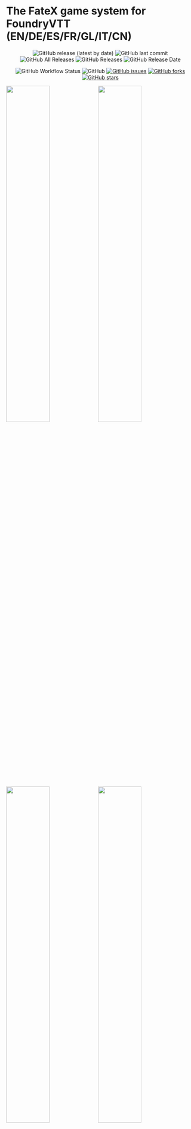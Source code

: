 # The FateX game system for FoundryVTT (EN/DE/ES/FR/GL/IT/CN)

<p align="center">
<img alt="GitHub release (latest by date)" src="https://img.shields.io/github/v/release/anvil-vtt/fatex"> <img alt="GitHub last commit" src="https://img.shields.io/github/last-commit/anvil-vtt/fatex"> <img alt="GitHub All Releases" src="https://img.shields.io/github/downloads/anvil-vtt/fatex/total" /> <img alt="GitHub Releases" src="https://img.shields.io/github/downloads/anvil-vtt/fatex/latest/total" /> <img alt="GitHub Release Date" src="https://img.shields.io/github/release-date/anvil-vtt/fatex?label=latest%20release" /> 
</p>
<p align="center">
<img alt="GitHub Workflow Status" src="https://img.shields.io/github/workflow/status/anvil-vtt/fatex/FateX%20CI"> <img alt="GitHub" src="https://img.shields.io/github/license/anvil-vtt/fatex"> <a href="https://github.com/anvil-vtt/FateX/issues"><img alt="GitHub issues" src="https://img.shields.io/github/issues/anvil-vtt/FateX"></a> <a href="https://github.com/anvil-vtt/FateX/network"><img alt="GitHub forks" src="https://img.shields.io/github/forks/anvil-vtt/FateX"></a> <a href="https://github.com/anvil-vtt/FateX/stargazers"><img alt="GitHub stars" src="https://img.shields.io/github/stars/anvil-vtt/FateX"></a> 
</p>

<p>
<img src="https://user-images.githubusercontent.com/1428943/92243016-077db880-eec1-11ea-95e9-20881f5869cd.jpg" width="48%" /> <img src="https://user-images.githubusercontent.com/1428943/92243022-0b113f80-eec1-11ea-9594-50f02ad6d719.jpg" width="48%" /> <img src="https://user-images.githubusercontent.com/1428943/92243024-0c426c80-eec1-11ea-983e-429ba5fc6cd3.jpg" width="48%" /> <img src="https://user-images.githubusercontent.com/1428943/92244504-4d3b8080-eec3-11ea-8f90-662bc1bf8bb6.jpg" width="48%" />
</p>

FateX is the **extended Fate game system** for FoundryVTT. This system allows you to play **any Fate game you want**.
It provides default options for playing **Fate Core, Fate Accelerated, and Fate Condensed**, but can be used in **all its derivative systems too**.

You're able to define your own aspects, skill lists, stress tracks, consequences, conditions, stunts, extras, and more.

Using the **"Actor template system"**, you're able to create and manage multiple templates which new actors may be based on.
This allows you to have different base-sheets for PCs, NPCs, monsters, and any other type of character you can imagine.

It's possible to use **different mechanics** for different character types. For example: while PCs may have core-style stress tracks **(1,2,3,4)**, NPCs could have condensed style stress tracks **(1,1,1,1)**. You're fully flexible to play the Fate game **you** want.


## Installation
**Manifest URL**: https://github.com/anvil-vtt/FateX/releases/latest/download/system.json

For manual installation, use the provided manifest URL in the "*Install System*" popup window while managing game systems.

## Translations

#### German:
* System translation provided by E1Camino#4300 (supported by Daddi#2888)
* German Fate translation by Uhrwerk Verlag

> Deutsche Ausgabe Fate Core und Turbo Fate:
> www.uhrwerk-verlag.de • info@uhrwerk-verlag.de   
> © Uhrwerk Verlag 2015 Authorized translation of the English edition

> Deusches SRD:
> https://srd.faterpg.de/ unter CC-BY 3.0 Lizenz
 
 
#### Spanish
* System translation provided by patoarayas#8224 (supported by qarkeed#5885)
* Spanish Fate Core and Accelerated translation by Nosolorol
* Spanish Fate Condensed translation by 1d12monos
  
> Edición en Español de Fate básico y acelerado:
> www.nosolorol.es • atencionalcliente@nosolorol.com 
> Copyright © 2015 Nosolorol, S.L. por la edición en castellano.

> SRD en Español de Fate Condensado:
> https://fate.1d12monos.com/ bajo licencia CC-BY 4.0


#### French
* System translation provided by Cougy#6185 (supported by orome#4359)

> Le Fate Core System, Fate System Toolkit et Fate Accelerated Edition (que vous pouvez retrouver sur http://www.faterpg.com), produits de Evil Hat Productions, LLC, développés, écrits et édités par Leonard  Balsera, Brian Engard, Jeremy Keller, Ryan Macklin, Mike Olson, Clark Valentine, Amanda Valentine, Fred Hicks et Rob Donoghue sont sous licence d’utilisation Creative Commons Attribution 3.0 Unported. 
> Le SRD français est lui-même sous licence Creative Commons Attribution 3.0 non transposé (http://creativecommons.org/licenses/by/3.0/deed.fr), par Philippe Marichal, Alain Dutech, Jean-Christophe Cubertafon, Geoffrey Sanchez, “Casque Noir”, Maxime Moraine, Thomas Pereira, Mickael Houet, Gabriel Ollier et François Enders. 

> SRD français: 
> https://fate-srd.fr/ sous licence CC-BY 3.0
> https://fate-srd.fr/wikifate/licence


#### Galician
* System translation provided at the [foundryvtt-gl](http://github.com/xurxodiz/foundryvtt-gl) package
* Fate Core/Accelered/Condensed translation by xurxodiz#5885
---

A big thank you to all who are contributing translations files! You're a great help for the international Fate community! ❤️

If your language isn't represented yet and would like to contribute, please don't hesitate and contact Daddi#2888 on Discord or create a new pull request. 

## License

Copyright (c) 2020 Patrick Bauer

Permission is hereby granted, free of charge, to any person obtaining a copy
of this software and associated documentation files (the "Software"), to deal
in the Software without restriction, including without limitation the rights
to use, copy, modify, merge, publish, distribute, sublicense, and/or sell
copies of the Software, and to permit persons to whom the Software is
furnished to do so, subject to the following conditions:

The above copyright notice and this permission notice shall be included in all
copies or substantial portions of the Software.

THE SOFTWARE IS PROVIDED "AS IS", WITHOUT WARRANTY OF ANY KIND, EXPRESS OR
IMPLIED, INCLUDING BUT NOT LIMITED TO THE WARRANTIES OF MERCHANTABILITY,
FITNESS FOR A PARTICULAR PURPOSE AND NONINFRINGEMENT. IN NO EVENT SHALL THE
AUTHORS OR COPYRIGHT HOLDERS BE LIABLE FOR ANY CLAIM, DAMAGES OR OTHER
LIABILITY, WHETHER IN AN ACTION OF CONTRACT, TORT OR OTHERWISE, ARISING FROM,
OUT OF OR IN CONNECTION WITH THE SOFTWARE OR THE USE OR OTHER DEALINGS IN THE
SOFTWARE.

---

This work is based on Fate Core System and Fate Accelerated Edition (found at http://www.faterpg.com/), products of Evil Hat Productions, LLC, developed, authored, and edited by Leonard Balsera, Brian Engard, Jeremy Keller, Ryan Macklin, Mike Olson, Clark Valentine, Amanda Valentine, Fred Hicks, and Rob Donoghue, and licensed for our use under the Creative Commons Attribution 3.0 Unported license (http://creativecommons.org/licenses/by/3.0/).

This work is based on Fate Condensed (found at http://www.faterpg.com/), a product of Evil Hat Productions, LLC, developed, authored, and edited by PK Sullivan, Ed Turner, Leonard Balsera, Fred Hicks, Richard Bellingham, Robert Hanz, Ryan Macklin, and Sophie Lagacé, and licensed for our use under the Creative Commons Attribution 3.0 Unported license (http://creativecommons.org/licenses/by/3.0/).

Fate™ is a trademark of Evil Hat Productions, LLC. The Powered by Fate logo is © Evil Hat Productions, LLC and is used with permission.
The Fate Core font is © Evil Hat Productions, LLC and is used with permission. The Four Actions icons were designed by Jeremy Keller.
